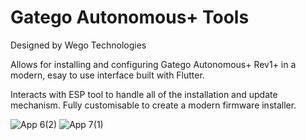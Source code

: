 # Gatego Autonomous+ Tools

Designed by Wego Technologies

Allows for installing and configuring Gatego Autonomous+ Rev1+ in a modern, esay to use interface built with Flutter.

Interacts with ESP tool to handle all of the installation and update mechanism. Fully customisable to create a modern firmware installer.

![App 6(2)](https://user-images.githubusercontent.com/29983481/149806364-8db11bcb-62d7-440a-9497-5601f74038fa.png)
![App 7(1)](https://user-images.githubusercontent.com/29983481/149806368-fd83ba48-24f9-4d17-b0e9-e56360be0806.png)
